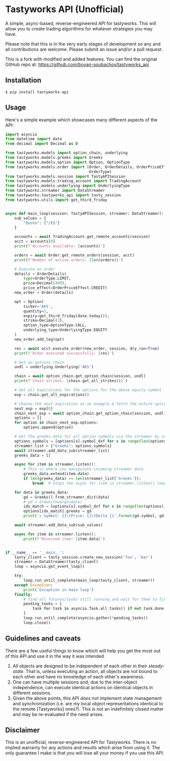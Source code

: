 # Tastyworks API (Unofficial)

A simple, async-based, reverse-engineered API for tastyworks. This will allow you to create trading algorithms for whatever strategies you may have.

Please note that this is in the very early stages of development so any and all contributions are welcome. Please submit an issue and/or a pull request.

This is a fork with modified and added features. You can find the original GitHub repo at: https://github.com/boyan-soubachov/tastyworks_api

## Installation
```
$ pip install tastyworks-api
```

## Usage

Here's a simple example which showcases many different aspects of the API:

```python
import asyncio
from datetime import date
from decimal import Decimal as D

from tastyworks.models import option_chain, underlying
from tastyworks.models.greeks import Greeks
from tastyworks.models.option import Option, OptionType
from tastyworks.models.order import (Order, OrderDetails, OrderPriceEffect,
                                     OrderType)
from tastyworks.models.session import TastyAPISession
from tastyworks.models.trading_account import TradingAccount
from tastyworks.models.underlying import UnderlyingType
from tastyworks.streamer import DataStreamer
from tastyworks.tastyworks_api import tasty_session
from tastyworks.utils import get_third_friday


async def main_loop(session: TastyAPISession, streamer: DataStreamer):
    sub_values = {
        "Quote": ["/ES"]
    }

    accounts = await TradingAccount.get_remote_accounts(session)
    acct = accounts[0]
    print(f'Accounts available: {accounts}')

    orders = await Order.get_remote_orders(session, acct)
    print(f'Number of active orders: {len(orders)}')

    # Execute an order
    details = OrderDetails(
        type=OrderType.LIMIT,
        price=Decimal(400),
        price_effect=OrderPriceEffect.CREDIT)
    new_order = Order(details)

    opt = Option(
        ticker='AKS',
        quantity=1,
        expiry=get_third_friday(date.today()),
        strike=Decimal(3),
        option_type=OptionType.CALL,
        underlying_type=UnderlyingType.EQUITY
    )
    new_order.add_leg(opt)

    res = await acct.execute_order(new_order, session, dry_run=True)
    print(f'Order executed successfully: {res}')

    # Get an options chain
    undl = underlying.Underlying('AKS')

    chain = await option_chain.get_option_chain(session, undl)
    print(f'Chain strikes: {chain.get_all_strikes()}')

	# Get all expirations for the options for the above equity symbol
    exp = chain.get_all_expirations()

    # Choose the next expiration as an example & fetch the entire options chain for that expiration (all strikes)
    next_exp = exp[0]
    chain_next_exp = await option_chain.get_option_chain(session, undl, next_exp)
    options = []
    for option in chain_next_exp.options:
        options.append(option)

    # Get the greeks data for all option symbols via the streamer by subscribing
    options_symbols = [options[x].symbol_dxf for x in range(len(options))]
    streamer_list = {"Greeks": options_symbols}
    await streamer.add_data_sub(streamer_list)
    greeks_data = []

    async for item in streamer.listen():
        # This is where you manipulate incoming streamer data
        greeks_data.extend(item.data)
        if len(greeks_data) >= len(streamer_list['Greeks']):
            break  # Stops the async for item in streamer.listen() loop after receiving all the data

    for data in greeks_data:
        gd = Greeks().from_streamer_dict(data)
        # gd = Greeks(kwargs=data)
        idx_match = [options[x].symbol_dxf for x in range(len(options))].index(gd.symbol)
        options[idx_match].greeks = gd
        print('> Symbol: {}\tPrice: {}\tDelta {}'.format(gd.symbol, gd.price, gd.delta))

    await streamer.add_data_sub(sub_values)

    async for item in streamer.listen():
        print(f'Received item: {item.data}')


if __name__ == '__main__':
    tasty_client = tasty_session.create_new_session('foo', 'bar')
    streamer = DataStreamer(tasty_client)
    loop = asyncio.get_event_loop()

    try:
        loop.run_until_complete(main_loop(tasty_client, streamer))
    except Exception:
        print('Exception in main loop')
    finally:
        # find all futures/tasks still running and wait for them to finish
        pending_tasks = [
            task for task in asyncio.Task.all_tasks() if not task.done()
        ]
        loop.run_until_complete(asyncio.gather(*pending_tasks))
        loop.close()
```

## Guidelines and caveats

There are a few useful things to know which will help you get the most out of this API and use it in the way it was intended.

1. All objects are designed to be independent of each other in their _steady-state_. That is, unless executing an action, all objects are not bound to each other and have no knowledge of each other's awareness.
1. One can have multiple sessions and, due to the inter-object independence, can execute identical actions on identical objects in different sessions.
1. Given the above points, this API *does not* implement state management and synchronization (i.e. are my local object representations identical to the remote [Tastyworks] ones?). This is not an indefinitely closed matter and may be re-evaluated if the need arises.

## Disclaimer

This is an unofficial, reverse-engineered API for Tastyworks. There is no implied warranty for any actions and results which arise from using it.
The only guarantee I make is that you will lose all your money if you use this API.
